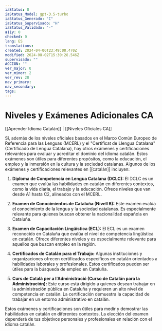 ```yaml
---
iaStatus: 8
iaStatus_Model: gpt-3.5-turbo
iaStatus_Generado: "I"
iaStatus_Supervisado: "H"
iaStatus_Validado: "-"
a11y: 0
checked: 0
lang: ES
translations: 
created: 2024-04-06T23:49:00.470Z
modified: 2024-08-02T15:30:28.546Z
supervisado: ""
ACCION: ""
ver_major: 0
ver_minor: 2
ver_rev: 28
nav_primary: 
nav_secondary: 
tags:
---
```

# Niveles y Exámenes Adicionales CA

[[Aprender Idioma Catalán]] | [[Niveles Oficiales CA]]

Sí, además de los niveles oficiales basados en el Marco Común Europeo de Referencia para las Lenguas (MCERL) y el "Certificat de Llengua Catalana" (Certificado de Lengua Catalana), hay otros exámenes y certificaciones relevantes para evaluar y acreditar el dominio del idioma catalán. Estos exámenes son útiles para diferentes propósitos, como la educación, el empleo y la inmersión en la cultura y la sociedad catalanas. Algunos de los exámenes y certificaciones relevantes en [[catalán]] incluyen:

1. **Diploma de Competencia en Lengua Catalana (DCLC):** El DCLC es un examen que evalúa las habilidades en catalán en diferentes contextos, como la vida diaria, el trabajo y la educación. Ofrece niveles que van desde A1 hasta C2, alineados con el MCERL.
    
2. **Examen de Conocimientos de Cataluña (Nivell B):** Este examen evalúa el conocimiento de la lengua y la sociedad catalanas. Es especialmente relevante para quienes buscan obtener la nacionalidad española en Cataluña.
    
3. **Examen de Capacitación Lingüística (ECL):** El ECL es un examen reconocido en Cataluña que evalúa el nivel de competencia lingüística en catalán. Ofrece diferentes niveles y es especialmente relevante para aquellos que buscan empleo en la región.
    
4. **Certificados de Catalán para el Trabajo:** Algunas instituciones y organizaciones ofrecen certificados específicos en catalán orientados a habilidades laborales y profesionales. Estos certificados pueden ser útiles para la búsqueda de empleo en Cataluña.
    
5. **Curs de Català per a l'Administració (Curso de Catalán para la Administración):** Este curso está dirigido a quienes desean trabajar en la administración pública en Cataluña y requieren un alto nivel de competencia en catalán. La certificación demuestra la capacidad de trabajar en un entorno administrativo en catalán.
    

Estos exámenes y certificaciones son útiles para medir y demostrar las habilidades en catalán en diferentes contextos. La elección del examen dependerá de tus objetivos personales y profesionales en relación con el idioma catalán.